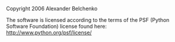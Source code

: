 Copyright 2006 Alexander Belchenko

The software is licensed according to the terms of the PSF (Python Software Foundation) license found here: http://www.python.org/psf/license/